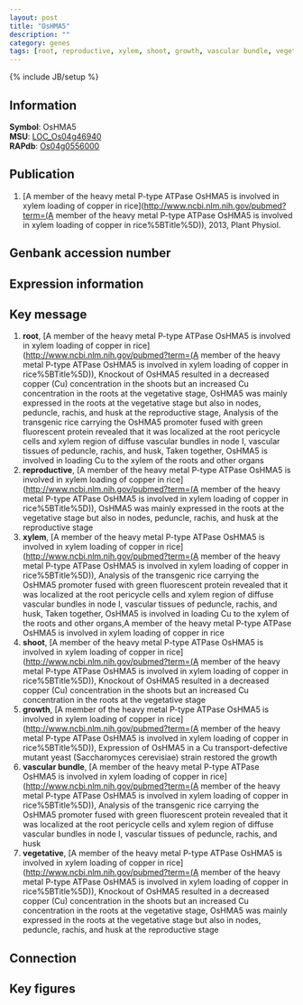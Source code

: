 ```yaml
---
layout: post
title: "OsHMA5"
description: ""
category: genes
tags: [root, reproductive, xylem, shoot, growth, vascular bundle, vegetative]
---
```

{% include JB/setup %}

## Information
__Symbol__: OsHMA5  
__MSU__: [LOC_Os04g46940](http://rice.plantbiology.msu.edu/cgi-bin/ORF_infopage.cgi?orf=LOC_Os04g46940)  
__RAPdb__: [Os04g0556000](http://rapdb.dna.affrc.go.jp/viewer/gbrowse_details/irgsp1?name=Os04g0556000)  

## Publication
1. [A member of the heavy metal P-type ATPase OsHMA5 is involved in xylem loading of copper in rice](http://www.ncbi.nlm.nih.gov/pubmed?term=(A member of the heavy metal P-type ATPase OsHMA5 is involved in xylem loading of copper in rice%5BTitle%5D)), 2013, Plant Physiol.

## Genbank accession number

## Expression information

## Key message
1. __root__, [A member of the heavy metal P-type ATPase OsHMA5 is involved in xylem loading of copper in rice](http://www.ncbi.nlm.nih.gov/pubmed?term=(A member of the heavy metal P-type ATPase OsHMA5 is involved in xylem loading of copper in rice%5BTitle%5D)),  Knockout of OsHMA5 resulted in a decreased copper (Cu) concentration in the shoots but an increased Cu concentration in the roots at the vegetative stage, OsHMA5 was mainly expressed in the roots at the vegetative stage but also in nodes, peduncle, rachis, and husk at the reproductive stage, Analysis of the transgenic rice carrying the OsHMA5 promoter fused with green fluorescent protein revealed that it was localized at the root pericycle cells and xylem region of diffuse vascular bundles in node I, vascular tissues of peduncle, rachis, and husk, Taken together, OsHMA5 is involved in loading Cu to the xylem of the roots and other organs
2. __reproductive__, [A member of the heavy metal P-type ATPase OsHMA5 is involved in xylem loading of copper in rice](http://www.ncbi.nlm.nih.gov/pubmed?term=(A member of the heavy metal P-type ATPase OsHMA5 is involved in xylem loading of copper in rice%5BTitle%5D)),  OsHMA5 was mainly expressed in the roots at the vegetative stage but also in nodes, peduncle, rachis, and husk at the reproductive stage
3. __xylem__, [A member of the heavy metal P-type ATPase OsHMA5 is involved in xylem loading of copper in rice](http://www.ncbi.nlm.nih.gov/pubmed?term=(A member of the heavy metal P-type ATPase OsHMA5 is involved in xylem loading of copper in rice%5BTitle%5D)),  Analysis of the transgenic rice carrying the OsHMA5 promoter fused with green fluorescent protein revealed that it was localized at the root pericycle cells and xylem region of diffuse vascular bundles in node I, vascular tissues of peduncle, rachis, and husk, Taken together, OsHMA5 is involved in loading Cu to the xylem of the roots and other organs,A member of the heavy metal P-type ATPase OsHMA5 is involved in xylem loading of copper in rice
4. __shoot__, [A member of the heavy metal P-type ATPase OsHMA5 is involved in xylem loading of copper in rice](http://www.ncbi.nlm.nih.gov/pubmed?term=(A member of the heavy metal P-type ATPase OsHMA5 is involved in xylem loading of copper in rice%5BTitle%5D)),  Knockout of OsHMA5 resulted in a decreased copper (Cu) concentration in the shoots but an increased Cu concentration in the roots at the vegetative stage
5. __growth__, [A member of the heavy metal P-type ATPase OsHMA5 is involved in xylem loading of copper in rice](http://www.ncbi.nlm.nih.gov/pubmed?term=(A member of the heavy metal P-type ATPase OsHMA5 is involved in xylem loading of copper in rice%5BTitle%5D)),  Expression of OsHMA5 in a Cu transport-defective mutant yeast (Saccharomyces cerevisiae) strain restored the growth
6. __vascular bundle__, [A member of the heavy metal P-type ATPase OsHMA5 is involved in xylem loading of copper in rice](http://www.ncbi.nlm.nih.gov/pubmed?term=(A member of the heavy metal P-type ATPase OsHMA5 is involved in xylem loading of copper in rice%5BTitle%5D)),  Analysis of the transgenic rice carrying the OsHMA5 promoter fused with green fluorescent protein revealed that it was localized at the root pericycle cells and xylem region of diffuse vascular bundles in node I, vascular tissues of peduncle, rachis, and husk
7. __vegetative__, [A member of the heavy metal P-type ATPase OsHMA5 is involved in xylem loading of copper in rice](http://www.ncbi.nlm.nih.gov/pubmed?term=(A member of the heavy metal P-type ATPase OsHMA5 is involved in xylem loading of copper in rice%5BTitle%5D)),  Knockout of OsHMA5 resulted in a decreased copper (Cu) concentration in the shoots but an increased Cu concentration in the roots at the vegetative stage, OsHMA5 was mainly expressed in the roots at the vegetative stage but also in nodes, peduncle, rachis, and husk at the reproductive stage

## Connection

## Key figures


